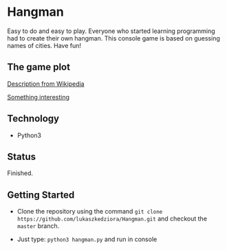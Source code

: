 # Hangman

Easy to do and easy to play. Everyone who started learning programming had to create their own hangman. This console game is based on guessing names of cities. Have fun!

## The game plot 

[Description from Wikipedia](https://en.wikipedia.org/wiki/Hangman_(game))

[Something interesting](https://en.wikipedia.org/wiki/Hangman_cliffs)

## Technology
- Python3

## Status

Finished.

## Getting Started

- Clone the repository using the command `git clone https://github.com/lukaszkedziora/Hangman.git` and checkout the `master` branch.

- Just type: `python3 hangman.py` and run in console
